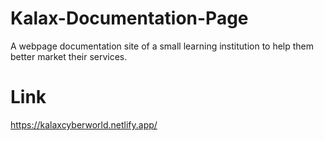 # Kalax-Documentation-Page
A webpage documentation site of a small learning institution to help them better market their services.
# Link
https://kalaxcyberworld.netlify.app/
